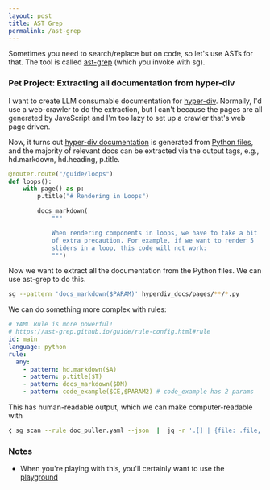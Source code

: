 ```yaml
---
layout: post
title: AST Grep
permalink: /ast-grep
---
```


Sometimes you need to search/replace but on code, so let's use ASTs for that. The tool is called [ast-grep](https://github.com/ast-grep/ast-grep) (which you invoke with sg).

### Pet Project: Extracting all documentation from hyper-div

I want to create LLM consumable documentation for [hyper-div](https://docs.hyperdiv.io/). Normally, I'd use a web-crawler to do the extraction, but I can't because the pages are all generated by JavaScript and I'm too lazy to set up a crawler that's web page driven.

Now, it turns out [hyper-div documentation](https://github.com/hyperdiv/hyperdiv-docs) is generated from [Python files](https://github.com/hyperdiv/hyperdiv-docs/blob/f190f9c03830d3e7961ed0b932f0816fdd9ed91a/hyperdiv_docs/pages/guide/layout.py?plain=1#L13), and the majority of relevant docs can be extracted via the output tags, e.g., hd.markdown, hd.heading, p.title.

```python
@router.route("/guide/loops")
def loops():
    with page() as p:
        p.title("# Rendering in Loops")

        docs_markdown(
            """

            When rendering components in loops, we have to take a bit
            of extra precaution. For example, if we want to render 5
            sliders in a loop, this code will not work:
            """)

```

Now we want to extract all the documentation from the Python files. We can use ast-grep to do this.

```bash
sg --pattern 'docs_markdown($PARAM)' hyperdiv_docs/pages/**/*.py
```

We can do something more complex with rules:

```yaml
# YAML Rule is more powerful!
# https://ast-grep.github.io/guide/rule-config.html#rule
id: main
language: python
rule:
  any:
    - pattern: hd.markdown($A)
    - pattern: p.title($T)
    - pattern: docs_markdown($DM)
    - pattern: code_example($CE,$PARAM2) # code_example has 2 params
```

This has human-readable output, which we can make computer-readable with

```bash
❮ sg scan --rule doc_puller.yaml --json  |  jq -r '.[] | {file: .file, lines: .lines} | "\(.file)\n\(.lines)"'
```

### Notes

- When you're playing with this, you'll certainly want to use the [playground](https://ast-grep.github.io/playground.html)
